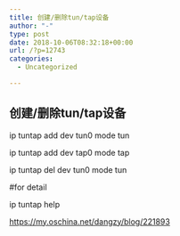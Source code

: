 ```yaml
---
title: 创建/删除tun/tap设备
author: "-"
type: post
date: 2018-10-06T08:32:18+00:00
url: /?p=12743
categories:
  - Uncategorized

---
```

## 创建/删除tun/tap设备
ip tuntap add dev tun0 mode tun
  
ip tuntap add dev tap0 mode tap
  
ip tuntap del dev tun0 mode tun
  
#for detail
  
ip tuntap help

https://my.oschina.net/dangzy/blog/221893